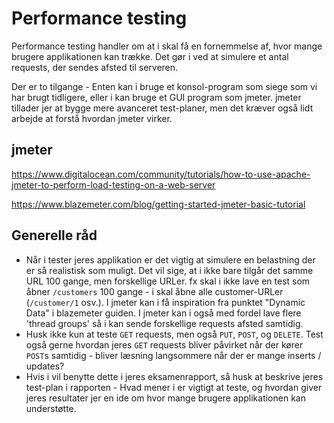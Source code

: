 # Performance testing

Performance testing handler om at i skal få en fornemmelse af, hvor mange brugere applikationen kan trække. Det gør i ved at simulere et antal requests, der sendes afsted til serveren.

Der er to tilgange - Enten kan i bruge et konsol-program som siege som vi har brugt tidligere, eller i kan bruge et GUI program som jmeter. jmeter tillader jer at bygge mere avanceret test-planer, men det kræver også lidt arbejde at forstå hvordan jmeter virker.

## jmeter

https://www.digitalocean.com/community/tutorials/how-to-use-apache-jmeter-to-perform-load-testing-on-a-web-server

https://www.blazemeter.com/blog/getting-started-jmeter-basic-tutorial

## Generelle råd
* Når i tester jeres applikation er det vigtig at simulere en belastning der er så realistisk som muligt. Det vil sige, at i ikke bare tilgår det samme URL 100 gange, men forskellige URLer. fx skal i ikke lave en test som åbner `/customers` 100 gange - i skal åbne alle customer-URLer (`/customer/1` osv.). I jmeter kan i få inspiration fra punktet "Dynamic Data"  i blazemeter guiden. I jmeter kan i også med fordel lave flere 'thread groups' så i kan sende forskellige requests afsted samtidig.
* Husk ikke kun at teste `GET` requests, men også `PUT`, `POST`, og `DELETE`. Test også gerne hvordan jeres `GET` requests bliver påvirket når der kører `POST`s samtidig - bliver læsning langsommere når der er mange inserts / updates?
* Hvis i vil benytte dette i jeres eksamenrapport, så husk at beskrive jeres test-plan i rapporten - Hvad mener i er vigtigt at teste, og hvordan giver jeres resultater jer en ide om hvor mange brugere applikationen kan understøtte.


